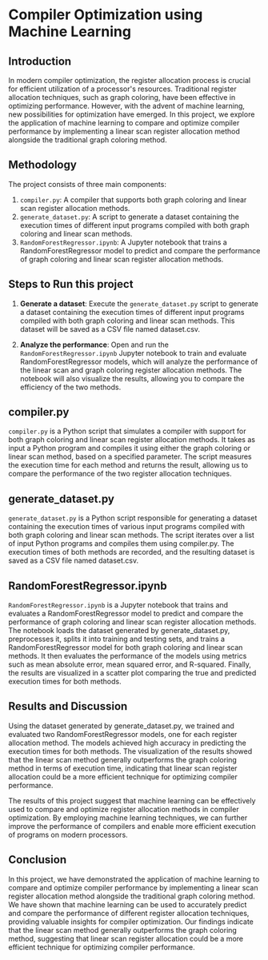 # Compiler Optimization using Machine Learning

## Introduction
In modern compiler optimization, the register allocation process is crucial for efficient utilization of a processor's resources. Traditional register allocation techniques, such as graph coloring, have been effective in optimizing performance. However, with the advent of machine learning, new possibilities for optimization have emerged. In this project, we explore the application of machine learning to compare and optimize compiler performance by implementing a linear scan register allocation method alongside the traditional graph coloring method.

## Methodology
The project consists of three main components:

1. `compiler.py`: A compiler that supports both graph coloring and linear scan register allocation methods.
2. `generate_dataset.py`: A script to generate a dataset containing the execution times of different input programs compiled with both graph coloring and linear scan methods.
3. `RandomForestRegressor.ipynb`: A Jupyter notebook that trains a RandomForestRegressor model to predict and compare the performance of graph coloring and linear scan register allocation methods.

## Steps to Run this project

1. **Generate a dataset**: Execute the `generate_dataset.py` script to generate a dataset containing the execution times of different input programs compiled with both graph coloring and linear scan methods. This dataset will be saved as a CSV file named dataset.csv.

2. **Analyze the performance**: Open and run the `RandomForestRegressor.ipynb` Jupyter notebook to train and evaluate RandomForestRegressor models, which will analyze the performance of the linear scan and graph coloring register allocation methods. The notebook will also visualize the results, allowing you to compare the efficiency of the two methods.

## compiler.py
`compiler.py` is a Python script that simulates a compiler with support for both graph coloring and linear scan register allocation methods. It takes as input a Python program and compiles it using either the graph coloring or linear scan method, based on a specified parameter. The script measures the execution time for each method and returns the result, allowing us to compare the performance of the two register allocation techniques.

## generate_dataset.py
`generate_dataset.py` is a Python script responsible for generating a dataset containing the execution times of various input programs compiled with both graph coloring and linear scan methods. The script iterates over a list of input Python programs and compiles them using compiler.py. The execution times of both methods are recorded, and the resulting dataset is saved as a CSV file named dataset.csv.

## RandomForestRegressor.ipynb
`RandomForestRegressor.ipynb` is a Jupyter notebook that trains and evaluates a RandomForestRegressor model to predict and compare the performance of graph coloring and linear scan register allocation methods. The notebook loads the dataset generated by generate_dataset.py, preprocesses it, splits it into training and testing sets, and trains a RandomForestRegressor model for both graph coloring and linear scan methods. It then evaluates the performance of the models using metrics such as mean absolute error, mean squared error, and R-squared. Finally, the results are visualized in a scatter plot comparing the true and predicted execution times for both methods.

## Results and Discussion
Using the dataset generated by generate_dataset.py, we trained and evaluated two RandomForestRegressor models, one for each register allocation method. The models achieved high accuracy in predicting the execution times for both methods. The visualization of the results showed that the linear scan method generally outperforms the graph coloring method in terms of execution time, indicating that linear scan register allocation could be a more efficient technique for optimizing compiler performance.

The results of this project suggest that machine learning can be effectively used to compare and optimize register allocation methods in compiler optimization. By employing machine learning techniques, we can further improve the performance of compilers and enable more efficient execution of programs on modern processors.

## Conclusion
In this project, we have demonstrated the application of machine learning to compare and optimize compiler performance by implementing a linear scan register allocation method alongside the traditional graph coloring method. We have shown that machine learning can be used to accurately predict and compare the performance of different register allocation techniques, providing valuable insights for compiler optimization. Our findings indicate that the linear scan method generally outperforms the graph coloring method, suggesting that linear scan register allocation could be a more efficient technique for optimizing compiler performance.